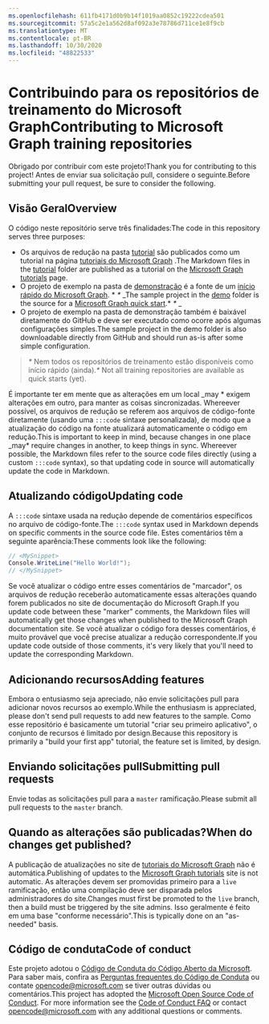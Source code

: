 ```yaml
---
ms.openlocfilehash: 611fb4171d0b9b14f1019aa0852c19222cdea501
ms.sourcegitcommit: 57a5c2e1a562d8af092a3e78786d711ce1e8f9cb
ms.translationtype: MT
ms.contentlocale: pt-BR
ms.lasthandoff: 10/30/2020
ms.locfileid: "48822533"
---
```

# <a name="contributing-to-microsoft-graph-training-repositories"></a><span data-ttu-id="56495-101">Contribuindo para os repositórios de treinamento do Microsoft Graph</span><span class="sxs-lookup"><span data-stu-id="56495-101">Contributing to Microsoft Graph training repositories</span></span>

<span data-ttu-id="56495-102">Obrigado por contribuir com este projeto!</span><span class="sxs-lookup"><span data-stu-id="56495-102">Thank you for contributing to this project!</span></span> <span data-ttu-id="56495-103">Antes de enviar sua solicitação pull, considere o seguinte.</span><span class="sxs-lookup"><span data-stu-id="56495-103">Before submitting your pull request, be sure to consider the following.</span></span>

## <a name="overview"></a><span data-ttu-id="56495-104">Visão Geral</span><span class="sxs-lookup"><span data-stu-id="56495-104">Overview</span></span>

<span data-ttu-id="56495-105">O código neste repositório serve três finalidades:</span><span class="sxs-lookup"><span data-stu-id="56495-105">The code in this repository serves three purposes:</span></span>

- <span data-ttu-id="56495-106">Os arquivos de redução na pasta [tutorial](/tutorial) são publicados como um tutorial na página [tutoriais do Microsoft Graph](https://docs.microsoft.com/graph/tutorials) .</span><span class="sxs-lookup"><span data-stu-id="56495-106">The Markdown files in the [tutorial](/tutorial) folder are published as a tutorial on the [Microsoft Graph tutorials](https://docs.microsoft.com/graph/tutorials) page.</span></span>
- <span data-ttu-id="56495-107">O projeto de exemplo na pasta de [demonstração](/demo) é a fonte de um [início rápido do Microsoft Graph](https://developer.microsoft.com/graph/quick-start). \* *\** _</span><span class="sxs-lookup"><span data-stu-id="56495-107">The sample project in the [demo](/demo) folder is the source for a [Microsoft Graph quick start](https://developer.microsoft.com/graph/quick-start).\* *\** _</span></span>
- <span data-ttu-id="56495-108">O projeto de exemplo na pasta de demonstração também é baixável diretamente do GitHub e deve ser executado como ocorre após algumas configurações simples.</span><span class="sxs-lookup"><span data-stu-id="56495-108">The sample project in the demo folder is also downloadable directly from GitHub and should run as-is after some simple configuration.</span></span>

> <span data-ttu-id="56495-109">_*\**_ Nem todos os repositórios de treinamento estão disponíveis como início rápido (ainda).</span><span class="sxs-lookup"><span data-stu-id="56495-109">_*\**_ Not all training repositories are available as quick starts (yet).</span></span>

<span data-ttu-id="56495-110">É importante ter em mente que as alterações em um local _may \* exigem alterações em outro, para manter as coisas sincronizadas. Whereever possível, os arquivos de redução se referem aos arquivos de código-fonte diretamente (usando uma `:::code` sintaxe personalizada), de modo que a atualização do código na fonte atualizará automaticamente o código em redução.</span><span class="sxs-lookup"><span data-stu-id="56495-110">This is important to keep in mind, because changes in one place _may\* require changes in another, to keep things in sync. Whereever possible, the Markdown files refer to the source code files directly (using a custom `:::code` syntax), so that updating code in source will automatically update the code in Markdown.</span></span>

## <a name="updating-code"></a><span data-ttu-id="56495-111">Atualizando código</span><span class="sxs-lookup"><span data-stu-id="56495-111">Updating code</span></span>

<span data-ttu-id="56495-112">A `:::code` sintaxe usada na redução depende de comentários específicos no arquivo de código-fonte.</span><span class="sxs-lookup"><span data-stu-id="56495-112">The `:::code` syntax used in Markdown depends on specific comments in the source code file.</span></span> <span data-ttu-id="56495-113">Estes comentários têm a seguinte aparência:</span><span class="sxs-lookup"><span data-stu-id="56495-113">These comments look like the following:</span></span>

```csharp
// <MySnippet>
Console.WriteLine("Hello World!");
// </MySnippet>
```

<span data-ttu-id="56495-114">Se você atualizar o código entre esses comentários de "marcador", os arquivos de redução receberão automaticamente essas alterações quando forem publicados no site de documentação do Microsoft Graph.</span><span class="sxs-lookup"><span data-stu-id="56495-114">If you update code between these "marker" comments, the Markdown files will automatically get those changes when published to the Microsoft Graph documentation site.</span></span> <span data-ttu-id="56495-115">Se você atualizar o código fora desses comentários, é muito provável que você precise atualizar a redução correspondente.</span><span class="sxs-lookup"><span data-stu-id="56495-115">If you update code outside of those comments, it's very likely that you'll need to update the corresponding Markdown.</span></span>

## <a name="adding-features"></a><span data-ttu-id="56495-116">Adicionando recursos</span><span class="sxs-lookup"><span data-stu-id="56495-116">Adding features</span></span>

<span data-ttu-id="56495-117">Embora o entusiasmo seja apreciado, não envie solicitações pull para adicionar novos recursos ao exemplo.</span><span class="sxs-lookup"><span data-stu-id="56495-117">While the enthusiasm is appreciated, please don't send pull requests to add new features to the sample.</span></span> <span data-ttu-id="56495-118">Como esse repositório é basicamente um tutorial "criar seu primeiro aplicativo", o conjunto de recursos é limitado por design.</span><span class="sxs-lookup"><span data-stu-id="56495-118">Because this repository is primarily a "build your first app" tutorial, the feature set is limited, by design.</span></span>

## <a name="submitting-pull-requests"></a><span data-ttu-id="56495-119">Enviando solicitações pull</span><span class="sxs-lookup"><span data-stu-id="56495-119">Submitting pull requests</span></span>

<span data-ttu-id="56495-120">Envie todas as solicitações pull para a `master` ramificação.</span><span class="sxs-lookup"><span data-stu-id="56495-120">Please submit all pull requests to the `master` branch.</span></span>

<!-- markdownlint-disable MD026 -->
## <a name="when-do-changes-get-published"></a><span data-ttu-id="56495-121">Quando as alterações são publicadas?</span><span class="sxs-lookup"><span data-stu-id="56495-121">When do changes get published?</span></span>
<!-- markdownlint-enable MD026 -->

<span data-ttu-id="56495-122">A publicação de atualizações no site de [tutoriais do Microsoft Graph](https://docs.microsoft.com/graph/tutorials) não é automática.</span><span class="sxs-lookup"><span data-stu-id="56495-122">Publishing of updates to the [Microsoft Graph tutorials](https://docs.microsoft.com/graph/tutorials) site is not automatic.</span></span> <span data-ttu-id="56495-123">As alterações devem ser promovidas primeiro para a `live` ramificação, então uma compilação deve ser disparada pelos administradores do site.</span><span class="sxs-lookup"><span data-stu-id="56495-123">Changes must first be promoted to the `live` branch, then a build must be triggered by the site admins.</span></span> <span data-ttu-id="56495-124">Isso geralmente é feito em uma base "conforme necessário".</span><span class="sxs-lookup"><span data-stu-id="56495-124">This is typically done on an "as-needed" basis.</span></span>

## <a name="code-of-conduct"></a><span data-ttu-id="56495-125">Código de conduta</span><span class="sxs-lookup"><span data-stu-id="56495-125">Code of conduct</span></span>

<span data-ttu-id="56495-p106">Este projeto adotou o [Código de Conduta do Código Aberto da Microsoft](https://opensource.microsoft.com/codeofconduct/). Para saber mais, confira as [Perguntas frequentes do Código de Conduta](https://opensource.microsoft.com/codeofconduct/faq/) ou contate [opencode@microsoft.com](mailto:opencode@microsoft.com) se tiver outras dúvidas ou comentários.</span><span class="sxs-lookup"><span data-stu-id="56495-p106">This project has adopted the [Microsoft Open Source Code of Conduct](https://opensource.microsoft.com/codeofconduct/). For more information see the [Code of Conduct FAQ](https://opensource.microsoft.com/codeofconduct/faq/) or contact [opencode@microsoft.com](mailto:opencode@microsoft.com) with any additional questions or comments.</span></span>
